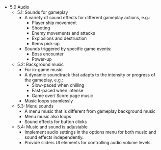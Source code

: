 * 5.0 Audio
  * 5.1: Sounds for gameplay
    * A variety of sound effects for different gameplay actions, e.g.:
        * Player ship movement
        * Shooting 
        * Enemy movements and attacks
        * Explosions and destruction
        * Items pick-up
    * Sounds triggered by specific game events:
        * Boss encounter
        * Power-up
  * 5.2: Background music
    * For in-game music
    * A dynamic soundtrack that adapts to the intensity or progress of the gameplay, e.g.:
        * Slow-paced when chilling
        * Fast-paced when intense
        * Game over/ Score page music
    * Music loops seamlessly
  * 5.3: Menu sounds
    * A menu music that is different from gameplay background music
    * Menu music also loops
    * Sound effects for button clicks
  * 5.4: Music and sound is adjustable 
    * Implement audio settings in the options menu for both music and sound effects independently.
    * Provide sliders UI elements for controlling audio volume levels.